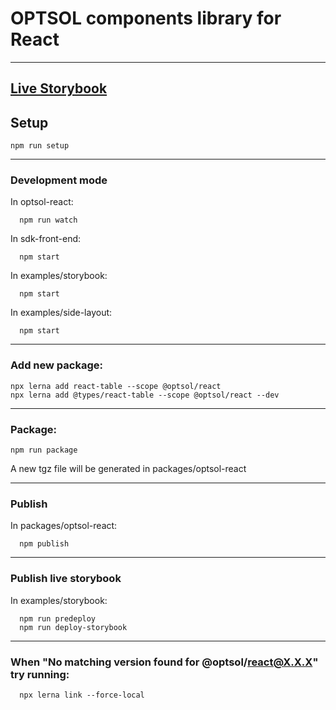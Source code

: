 # OPTSOL components library for React

---

## [Live Storybook](https://optsoldev.github.io/components-frontend-react/)

## **Setup**

    npm run setup

---

### **Development mode**

In optsol-react:

      npm run watch

In sdk-front-end:

      npm start

In examples/storybook:

      npm start

In examples/side-layout:

      npm start

---

### **Add new package:**

    npx lerna add react-table --scope @optsol/react
    npx lerna add @types/react-table --scope @optsol/react --dev

---

### **Package:**

    npm run package

A new tgz file will be generated in packages/optsol-react

---

### **Publish**

In packages/optsol-react:

      npm publish

---

### **Publish live storybook**

In examples/storybook:

      npm run predeploy
      npm run deploy-storybook

---

### **When "No matching version found for @optsol/react@X.X.X" try running:**

      npx lerna link --force-local
